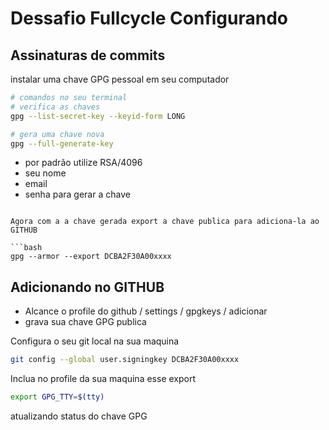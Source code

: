 # Dessafio Fullcycle Configurando 

## Assinaturas de commits
instalar uma chave GPG pessoal em seu computador 

```bash
# comandos no seu terminal
# verifica as chaves
gpg --list-secret-key --keyid-form LONG
```

```bash
# gera uma chave nova 
gpg --full-generate-key   

```
 - por padrão utilize RSA/4096
 - seu nome
 - email
 - senha para gerar a chave 
```

Agora com a a chave gerada export a chave publica para adiciona-la ao GITHUB  

```bash
gpg --armor --export DCBA2F30A00xxxx 
``` 
## Adicionando no GITHUB

 - Alcance o profile do github / settings / gpgkeys / adicionar
 - grava sua chave GPG publica 

Configura o seu git local na sua maquina 

```bash
git config --global user.signingkey DCBA2F30A00xxxx
```

Inclua no profile da sua maquina esse export
```bash
export GPG_TTY=$(tty)
```
atualizando status do chave GPG
